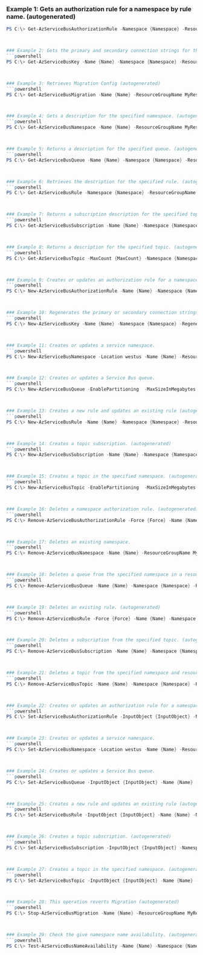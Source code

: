 
### Example 1: Gets an authorization rule for a namespace by rule name. (autogenerated)
```powershell
PS C:\> Get-AzServiceBusAuthorizationRule -Namespace {Namespace} -ResourceGroupName MyResourceGroup



### Example 2: Gets the primary and secondary connection strings for the namespace. (autogenerated)
```powershell
PS C:\> Get-AzServiceBusKey -Name {Name} -Namespace {Namespace} -ResourceGroupName MyResourceGroup



### Example 3: Retrieves Migration Config (autogenerated)
```powershell
PS C:\> Get-AzServiceBusMigration -Name {Name} -ResourceGroupName MyResourceGroup



### Example 4: Gets a description for the specified namespace. (autogenerated)
```powershell
PS C:\> Get-AzServiceBusNamespace -Name {Name} -ResourceGroupName MyResourceGroup



### Example 5: Returns a description for the specified queue. (autogenerated)
```powershell
PS C:\> Get-AzServiceBusQueue -Name {Name} -Namespace {Namespace} -ResourceGroupName MyResourceGroup



### Example 6: Retrieves the description for the specified rule. (autogenerated)
```powershell
PS C:\> Get-AzServiceBusRule -Namespace {Namespace} -ResourceGroupName MyResourceGroup -Subscription {Subscription} -Topic {Topic}



### Example 7: Returns a subscription description for the specified topic. (autogenerated)
```powershell
PS C:\> Get-AzServiceBusSubscription -Name {Name} -Namespace {Namespace} -ResourceGroupName MyResourceGroup -Topic {Topic}



### Example 8: Returns a description for the specified topic. (autogenerated)
```powershell
PS C:\> Get-AzServiceBusTopic -MaxCount {MaxCount} -Namespace {Namespace} -ResourceGroupName MyResourceGroup



### Example 9: Creates or updates an authorization rule for a namespace. (autogenerated)
```powershell
PS C:\> New-AzServiceBusAuthorizationRule -Name {Name} -Namespace {Namespace} -ResourceGroupName MyResourceGroup -Rights {Rights} -Topic {Topic}



### Example 10: Regenerates the primary or secondary connection strings for the namespace. (autogenerated)
```powershell
PS C:\> New-AzServiceBusKey -Name {Name} -Namespace {Namespace} -RegenerateKey {RegenerateKey} -ResourceGroupName MyResourceGroup



### Example 11: Creates or updates a service namespace.
```powershell
PS C:\> New-AzServiceBusNamespace -Location westus -Name {Name} -ResourceGroupName MyResourceGroup -SkuName {SkuName}



### Example 12: Creates or updates a Service Bus queue.
```powershell
PS C:\> New-AzServiceBusQueue -EnablePartitioning  -MaxSizeInMegabytes {MaxSizeInMegabytes} -Name {Name} -Namespace {Namespace} -ResourceGroupName MyResourceGroup



### Example 13: Creates a new rule and updates an existing rule (autogenerated)
```powershell
PS C:\> New-AzServiceBusRule -Name {Name} -Namespace {Namespace} -ResourceGroupName MyResourceGroup -SqlExpression {SqlExpression} -Subscription {Subscription} -Topic {Topic}



### Example 14: Creates a topic subscription. (autogenerated)
```powershell
PS C:\> New-AzServiceBusSubscription -Name {Name} -Namespace {Namespace} -ResourceGroupName MyResourceGroup -Topic {Topic}



### Example 15: Creates a topic in the specified namespace. (autogenerated)
```powershell
PS C:\> New-AzServiceBusTopic -EnablePartitioning  -MaxSizeInMegabytes {MaxSizeInMegabytes} -Name {Name} -Namespace {Namespace} -ResourceGroupName MyResourceGroup



### Example 16: Deletes a namespace authorization rule. (autogenerated)
```powershell
PS C:\> Remove-AzServiceBusAuthorizationRule -Force {Force} -Name {Name} -Namespace {Namespace} -Queue {Queue} -ResourceGroupName MyResourceGroup



### Example 17: Deletes an existing namespace.
```powershell
PS C:\> Remove-AzServiceBusNamespace -Name {Name} -ResourceGroupName MyResourceGroup



### Example 18: Deletes a queue from the specified namespace in a resource group. (autogenerated)
```powershell
PS C:\> Remove-AzServiceBusQueue -Name {Name} -Namespace {Namespace} -ResourceGroupName MyResourceGroup



### Example 19: Deletes an existing rule. (autogenerated)
```powershell
PS C:\> Remove-AzServiceBusRule -Force {Force} -Name {Name} -Namespace {Namespace} -ResourceGroupName MyResourceGroup -Subscription {Subscription} -Topic {Topic}



### Example 20: Deletes a subscription from the specified topic. (autogenerated)
```powershell
PS C:\> Remove-AzServiceBusSubscription -Name {Name} -Namespace {Namespace} -ResourceGroupName MyResourceGroup -Topic {Topic}



### Example 21: Deletes a topic from the specified namespace and resource group. (autogenerated)
```powershell
PS C:\> Remove-AzServiceBusTopic -Name {Name} -Namespace {Namespace} -ResourceGroupName MyResourceGroup



### Example 22: Creates or updates an authorization rule for a namespace. (autogenerated)
```powershell
PS C:\> Set-AzServiceBusAuthorizationRule -InputObject {InputObject} -Name {Name} -Namespace {Namespace} -ResourceGroupName MyResourceGroup



### Example 23: Creates or updates a service namespace.
```powershell
PS C:\> Set-AzServiceBusNamespace -Location westus -Name {Name} -ResourceGroupName MyResourceGroup -SkuName {SkuName} -Tag {Tag}



### Example 24: Creates or updates a Service Bus queue.
```powershell
PS C:\> Set-AzServiceBusQueue -InputObject {InputObject} -Name {Name} -Namespace {Namespace} -ResourceGroupName MyResourceGroup



### Example 25: Creates a new rule and updates an existing rule (autogenerated)
```powershell
PS C:\> Set-AzServiceBusRule -InputObject {InputObject} -Name {Name} -Namespace {Namespace} -ResourceGroupName MyResourceGroup -Subscription {Subscription} -Topic {Topic}



### Example 26: Creates a topic subscription. (autogenerated)
```powershell
PS C:\> Set-AzServiceBusSubscription -InputObject {InputObject} -Namespace {Namespace} -ResourceGroupName MyResourceGroup -Topic {Topic}



### Example 27: Creates a topic in the specified namespace. (autogenerated)
```powershell
PS C:\> Set-AzServiceBusTopic -InputObject {InputObject} -Name {Name} -Namespace {Namespace} -ResourceGroupName MyResourceGroup



### Example 28: This operation reverts Migration (autogenerated)
```powershell
PS C:\> Stop-AzServiceBusMigration -Name {Name} -ResourceGroupName MyResourceGroup



### Example 29: Check the give namespace name availability. (autogenerated)
```powershell
PS C:\> Test-AzServiceBusNameAvailability -Name {Name} -Namespace {Namespace} -Queue {Queue} -ResourceGroupName MyResourceGroup


